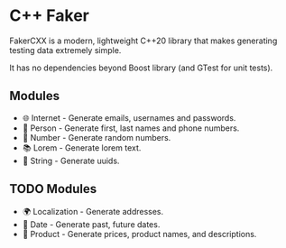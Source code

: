 <h1>C++ Faker</h1>

FakerCXX is a modern, lightweight C++20 library that makes generating testing data extremely simple. 

It has no dependencies beyond Boost library (and GTest for unit tests).

##  Modules

- 🌐 Internet - Generate emails, usernames and passwords.
- 🧑 Person - Generate first, last names and phone numbers.
- 🔢 Number - Generate random numbers.
- 📚 Lorem - Generate lorem text.
- 🔢 String - Generate uuids.


## TODO Modules

- 🌍 Localization - Generate addresses.
- 📅 Date - Generate past, future dates.
- 👕 Product - Generate prices, product names, and descriptions.
